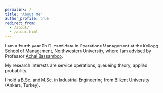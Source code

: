 ```yaml
---
permalink: /
title: "About Me"
author_profile: true
redirect_from: 
  - /about/
  - /about.html
---
```


I am a fourth year Ph.D. candidate in Operations Management at the Kellogg School of Management, Northwestern University, where I am advised by Professor <a href="https://www.kellogg.northwestern.edu/faculty/directory/bassamboo_achal/" target="_blank">Achal Bassamboo</a>.  

My research interests are service operations, queueing theory, applied probability.

I hold a B.Sc. and M.Sc. in Industrial Engineering from  <a href="https://w3.ie.bilkent.edu.tr/en/" target="_blank">Bilkent University</a> (Ankara, Turkey). 


